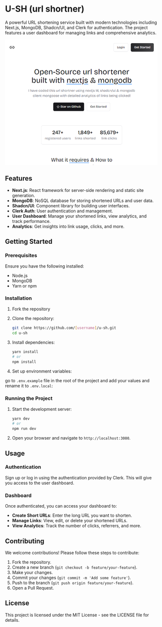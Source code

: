 # U-SH (url shortner)

A powerful URL shortening service built with modern technologies including Next.js, MongoDB, Shadcn/UI, and Clerk for authentication. The project features a user dashboard for managing links and comprehensive analytics.

![preview](/public/preview.png)

## Features

- **Next.js**: React framework for server-side rendering and static site generation.
- **MongoDB**: NoSQL database for storing shortened URLs and user data.
- **Shadcn/UI**: Component library for building user interfaces.
- **Clerk Auth**: User authentication and management.
- **User Dashboard**: Manage your shortened links, view analytics, and track performance.
- **Analytics**: Get insights into link usage, clicks, and more.

## Getting Started

### Prerequisites

Ensure you have the following installed:

- Node.js
- MongoDB
- Yarn or npm

### Installation

1. Fork the repository
 
2. Clone the repository:

   ```bash
   git clone https://github.com/[username]/u-sh.git
   cd u-sh
   ```

2. Install dependencies:

   ```bash
   yarn install
   # or
   npm install
   ```

3. Set up environment variables:

go to  `.env.example` file in the root of the project and add your values and rename it to `.env.local`:
   
### Running the Project

1. Start the development server:

   ```bash
   yarn dev
   # or
   npm run dev
   ```

2. Open your browser and navigate to `http://localhost:3000`.

## Usage

### Authentication

Sign up or log in using the authentication provided by Clerk. This will give you access to the user dashboard.

### Dashboard

Once authenticated, you can access your dashboard to:

- **Create Short URLs**: Enter the long URL you want to shorten.
- **Manage Links**: View, edit, or delete your shortened URLs.
- **View Analytics**: Track the number of clicks, referrers, and more.

## Contributing

We welcome contributions! Please follow these steps to contribute:

1. Fork the repository.
2. Create a new branch (`git checkout -b feature/your-feature`).
3. Make your changes.
4. Commit your changes (`git commit -m 'Add some feature'`).
5. Push to the branch (`git push origin feature/your-feature`).
6. Open a Pull Request.

## License

This project is licensed under the MIT License - see the LICENSE file for details.
